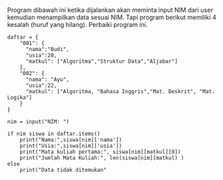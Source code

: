Program dibawah ini ketika dijalankan akan meminta input NIM dari user kemudian menampilkan data sesuai NIM. Tapi program berikut memiliki 4 kesalah (huruf yang hilang). Perbaiki program ini.

```
daftar = {
    "001": {
      "nama":"Budi",
      "usia":20,
      "matkul": ["Algoritma","Struktur Data","Aljabar"]
    },
    "002": {
      "nama": "Ayu",
      "usia":22,
      "matkul": ["Algoritma, "Bahasa Inggris","Mat. Deskrit", "Mat. Logika"]
    }
}

nim = input("NIM: ")

if nim siswa in daftar.items()
    print("Nama:",siswa[nim]['nama'])
    print("Usia:",siswa[nim]['usia'])
    print("Mata kuliah pertama:", siswa[nim][matkul][0])
    print("Jumlah Mata Kuliah:", len(siswa[nim][matkul) )
else
    print("Data tidak ditemukan"
```